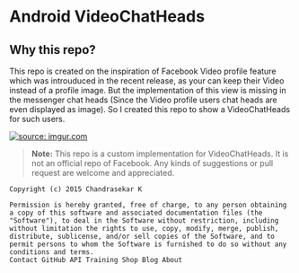 # Android VideoChatHeads

Why this repo?
--------------

This repo is created on the inspiration of Facebook Video profile feature which was introuduced in the recent release, as your can keep their Video instead of a profile image. But the implementation of this view is missing in the messenger chat heads (Since the Video profile users chat heads are even displayed as image). So I created this repo to show a VideoChatHeads for such users. 


<a href="http://imgur.com/biUpeZp"><img src="http://i.imgur.com/biUpeZp.gif" title="source: imgur.com" /></a>


> **Note:** This repo is a custom implementation for VideoChatHeads. It is not an official repo of Facebook. Any kinds of suggestions or pull request are welcome and appreciated.

```
Copyright (c) 2015 Chandrasekar K

Permission is hereby granted, free of charge, to any person obtaining
a copy of this software and associated documentation files (the
"Software"), to deal in the Software without restriction, including
without limitation the rights to use, copy, modify, merge, publish,
distribute, sublicense, and/or sell copies of the Software, and to
permit persons to whom the Software is furnished to do so without any conditions and terms.
Contact GitHub API Training Shop Blog About

```

